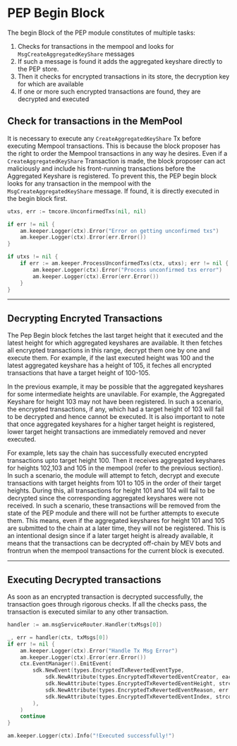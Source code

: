 # PEP Begin Block

The begin Block of the PEP module constitutes of multiple tasks:

1. Checks for transactions in the mempool and looks for `MsgCreateAggregatedKeyShare` messages
2. If such a message is found it adds the aggregated keyshare directly to the PEP store.
3. Then it checks for encrypted transactions in its store, the decryption key for which are available
4. If one or more such encrypted transactions are found, they are decrypted and executed

## Check for transactions in the MemPool

It is necessary to execute any `CreateAggregatedKeyShare` Tx before executing Mempool transactions. This is because the block proposer has the right to order the Mempool transactions in any way he desires. Even if a `CreateAggregatedKeyShare` Transaction is made, the block proposer can act maliciously and include his front-running transactions before the Aggregated Keyshare is registered. To prevent this, the PEP begin block looks for any transaction in the mempool with the `MsgCreateAggregatedKeyShare` message. If found, it is directly executed in the begin block first.

```go
utxs, err := tmcore.UnconfirmedTxs(nil, nil)

if err != nil {
    am.keeper.Logger(ctx).Error("Error on getting unconfirmed txs")
    am.keeper.Logger(ctx).Error(err.Error())
}

if utxs != nil {
    if err := am.keeper.ProcessUnconfirmedTxs(ctx, utxs); err != nil {
        am.keeper.Logger(ctx).Error("Process unconfirmed txs error")
        am.keeper.Logger(ctx).Error(err.Error())
    }
}
```

---

## Decrypting Encryted Transactions

The Pep Begin block fetches the last target height that it executed and the latest height for which aggregated keyshares are available. It then fetches all encrypted transactions in this range, decrypt them one by one and execute them. For example, if the last executed height was 100 and the latest aggregated keyshare has a height of 105, it feches all encrypted transactions that have a target height of 100-105.

In the previous example, it may be possible that the aggregated keyshares for some intermediate heights are unavilable. For example, the Aggregated Keyshare for height 103 may not have been registered. In such a scenario, the encrypted transactions, if any, which had a target height of 103 will fail to be decrypted and hence cannot be executed. It is also important to note that once aggregated keyshares for a higher target height is registered, lower target height transactions are immediately removed and never executed.

For example, lets say the chain has successfully executed encrypted transactions upto target height 100. Then it receives aggregated keyshares for heights 102,103 and 105 in the mempool (refer to the previous section). In such a scenario, the module will attempt to fetch, decrypt and execute transactions with target heights from 101 to 105 in the order of their target heights. During this, all transactions for height 101 and 104 will fail to be decrypted since the corresponding aggregated keyshares were not received. In such a scenario, these transactions will be removed from the state of the PEP module and there will not be further attempts to execute them. This means, even if the aggregated keyshares for height 101 and 105 are submitted to the chain at a later time, they will not be registered. This is an intentional design since if a later target height is already available, it means that the transactions can be decrypted off-chain by MEV bots and frontrun when the mempool transactions for the current block is executed.

---

## Executing Decrypted transactions

As soon as an encrypted transaction is decrypted successfully, the transaction goes through rigorous checks. If all the checks pass, the transaction is executed similar to any other transaction.

```go
handler := am.msgServiceRouter.Handler(txMsgs[0])

_, err = handler(ctx, txMsgs[0])
if err != nil {
    am.keeper.Logger(ctx).Error("Handle Tx Msg Error")
    am.keeper.Logger(ctx).Error(err.Error())
    ctx.EventManager().EmitEvent(
        sdk.NewEvent(types.EncryptedTxRevertedEventType,
            sdk.NewAttribute(types.EncryptedTxRevertedEventCreator, eachTx.Creator),
            sdk.NewAttribute(types.EncryptedTxRevertedEventHeight, strconv.FormatUint(eachTx.TargetHeight, 10)),
            sdk.NewAttribute(types.EncryptedTxRevertedEventReason, err.Error()),
            sdk.NewAttribute(types.EncryptedTxRevertedEventIndex, strconv.FormatUint(eachTx.Index, 10)),
        ),
    )
    continue
}

am.keeper.Logger(ctx).Info("!Executed successfully!")
```

